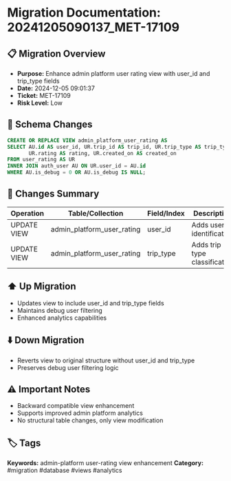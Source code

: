 # Migration Documentation: 20241205090137_MET-17109

## 📋 Migration Overview
- **Purpose:** Enhance admin platform user rating view with user_id and trip_type fields
- **Date:** 2024-12-05 09:01:37
- **Ticket:** MET-17109
- **Risk Level:** Low

## 🔧 Schema Changes
```sql
CREATE OR REPLACE VIEW admin_platform_user_rating AS
SELECT AU.id AS user_id, UR.trip_id AS trip_id, UR.trip_type AS trip_type, 
       UR.rating AS rating, UR.created_on AS created_on
FROM user_rating AS UR
INNER JOIN auth_user AU ON UR.user_id = AU.id
WHERE AU.is_debug = 0 OR AU.is_debug IS NULL;
```

## 📝 Changes Summary
| Operation | Table/Collection | Field/Index | Description |
|-----------|-----------------|-------------|-------------|
| UPDATE VIEW | admin_platform_user_rating | user_id | Adds user identification |
| UPDATE VIEW | admin_platform_user_rating | trip_type | Adds trip type classification |

## ⬆️ Up Migration
- Updates view to include user_id and trip_type fields
- Maintains debug user filtering
- Enhanced analytics capabilities

## ⬇️ Down Migration
- Reverts view to original structure without user_id and trip_type
- Preserves debug user filtering logic

## ⚠️ Important Notes
- Backward compatible view enhancement
- Supports improved admin platform analytics
- No structural table changes, only view modification

## 🏷️ Tags
**Keywords:** admin-platform user-rating view enhancement
**Category:** #migration #database #views #analytics